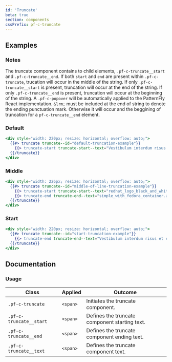 ```yaml
---
id: 'Truncate'
beta: true
section: components
cssPrefix: pf-c-truncate
---
```


## Examples

### Notes
The truncate component contains to child elements, `.pf-c-truncate__start` and `.pf-c-truncate__end`. If both `start` and `end` are present within `.pf-c-truncate`, trucation will occur in the middle of the string. If only `.pf-c-truncate__start` is present, truncation will occur at the end of the string. If only `.pf-c-truncate__end` is present, truncation will occur at the beginning of the string. A `.pf-c-popover` will be automatically applied to the PatternFly React implementation. `&lrm;` must be included at the end of string to denote the ending punctuation mark. Otherwise it will occur and the beggining of truncation for a `pf-c-truncate__end` element.

### Default
```hbs
<div style="width: 220px; resize: horizontal; overflow: auto;">
  {{#> truncate truncate--id="default-truncation-example"}}
    {{> truncate-start truncate-start--text="Vestibulum interdum risus et enim faucibus, sit amet molestie est accumsan."}}
  {{/truncate}}
</div>
```

### Middle
```hbs
<div style="width: 226px; resize: horizontal; overflow: auto;">
  {{#> truncate truncate--id="middle-of-line-truncation-example"}}
    {{> truncate-start truncate-start--text="redhat_logo_black_and_white_reversed_"}}
    {{> truncate-end truncate-end--text="simple_with_fedora_container.zip"}}
  {{/truncate}}
</div>
```

### Start
```hbs
<div style="width: 220px; resize: horizontal; overflow: auto;">
  {{#> truncate truncate--id="start-truncation-example"}}
    {{> truncate-end truncate-end--text="Vestibulum interdum risus et enim faucibus, sit amet molestie est accumsan.&lrm;"}}
  {{/truncate}}
</div>
```

## Documentation

### Usage

| Class | Applied | Outcome |
| -- | -- | -- |
| `.pf-c-truncate` | `<span>` | Initiates the truncate component. |
| `.pf-c-truncate__start` | `<span>` | Defines the truncate component starting text. |
| `.pf-c-truncate__end` | `<span>` | Defines the truncate component ending text. |
| `.pf-c-truncate__text` | `<span>` | Defines the truncate component text. |
